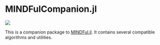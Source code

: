 # MINDFulCompanion.jl

[![](https://img.shields.io/badge/docs-dev-blue.svg)](https://UniStuttgart-IKR.github.io/MINDFulCompanion.jl/dev)

This is a companion package to [MINDFul.jl](https://github.com/UniStuttgart-IKR/MINDFul.jl).
It contains several compatible algorithms and utilities.
